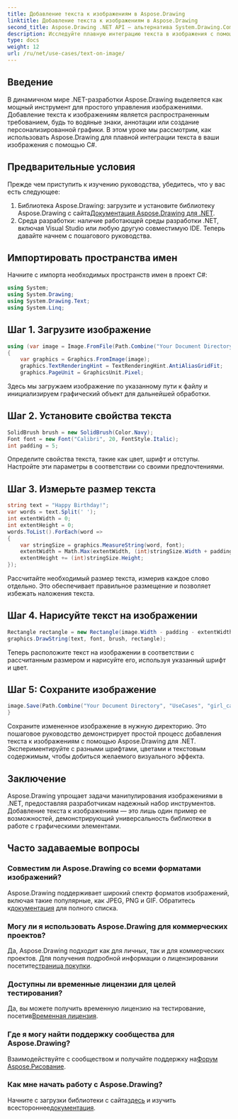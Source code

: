 ```yaml
---
title: Добавление текста к изображениям в Aspose.Drawing
linktitle: Добавление текста к изображениям в Aspose.Drawing
second_title: Aspose.Drawing .NET API — альтернатива System.Drawing.Common
description: Исследуйте плавную интеграцию текста в изображения с помощью Aspose.Drawing для .NET. Следуйте нашему пошаговому руководству, чтобы легко манипулировать изображениями. Скачать сейчас!
type: docs
weight: 12
url: /ru/net/use-cases/text-on-image/
---
```

## Введение
В динамичном мире .NET-разработки Aspose.Drawing выделяется как мощный инструмент для простого управления изображениями. Добавление текста к изображениям является распространенным требованием, будь то водяные знаки, аннотации или создание персонализированной графики. В этом уроке мы рассмотрим, как использовать Aspose.Drawing для плавной интеграции текста в ваши изображения с помощью C#.
## Предварительные условия
Прежде чем приступить к изучению руководства, убедитесь, что у вас есть следующее:
1.  Библиотека Aspose.Drawing: загрузите и установите библиотеку Aspose.Drawing с сайта[Документация Aspose.Drawing для .NET](https://reference.aspose.com/drawing/net/).
2. Среда разработки: наличие работающей среды разработки .NET, включая Visual Studio или любую другую совместимую IDE.
Теперь давайте начнем с пошагового руководства.
## Импортировать пространства имен
Начните с импорта необходимых пространств имен в проект C#:
```csharp
using System;
using System.Drawing;
using System.Drawing.Text;
using System.Linq;
```
## Шаг 1. Загрузите изображение
```csharp
using (var image = Image.FromFile(Path.Combine("Your Document Directory", "UseCases", "girl.jpg")))
{
    var graphics = Graphics.FromImage(image);
    graphics.TextRenderingHint = TextRenderingHint.AntiAliasGridFit;
    graphics.PageUnit = GraphicsUnit.Pixel;
```
Здесь мы загружаем изображение по указанному пути к файлу и инициализируем графический объект для дальнейшей обработки.
## Шаг 2. Установите свойства текста
```csharp
SolidBrush brush = new SolidBrush(Color.Navy);
Font font = new Font("Calibri", 20, FontStyle.Italic);
int padding = 5;
```
Определите свойства текста, такие как цвет, шрифт и отступы. Настройте эти параметры в соответствии со своими предпочтениями.
## Шаг 3. Измерьте размер текста
```csharp
string text = "Happy Birthday!";
var words = text.Split(' ');
int extentWidth = 0;
int extentHeight = 0;
words.ToList().ForEach(word =>
{
    var stringSize = graphics.MeasureString(word, font);
    extentWidth = Math.Max(extentWidth, (int)stringSize.Width + padding);
    extentHeight += (int)stringSize.Height;
});
```
Рассчитайте необходимый размер текста, измерив каждое слово отдельно. Это обеспечивает правильное размещение и позволяет избежать наложения текста.
## Шаг 4. Нарисуйте текст на изображении
```csharp
Rectangle rectangle = new Rectangle(image.Width - padding - extentWidth, image.Height - padding - extentHeight, extentWidth, extentHeight);
graphics.DrawString(text, font, brush, rectangle);
```
Теперь расположите текст на изображении в соответствии с рассчитанным размером и нарисуйте его, используя указанный шрифт и цвет.
## Шаг 5: Сохраните изображение
```csharp
image.Save(Path.Combine("Your Document Directory", "UseCases", "girl_card_out.jpg"));
}
```
Сохраните измененное изображение в нужную директорию.
Это пошаговое руководство демонстрирует простой процесс добавления текста к изображениям с помощью Aspose.Drawing для .NET. Экспериментируйте с разными шрифтами, цветами и текстовым содержимым, чтобы добиться желаемого визуального эффекта.
## Заключение
Aspose.Drawing упрощает задачи манипулирования изображениями в .NET, предоставляя разработчикам надежный набор инструментов. Добавление текста к изображениям — это лишь один пример ее возможностей, демонстрирующий универсальность библиотеки в работе с графическими элементами.
## Часто задаваемые вопросы
### Совместим ли Aspose.Drawing со всеми форматами изображений?
 Aspose.Drawing поддерживает широкий спектр форматов изображений, включая такие популярные, как JPEG, PNG и GIF. Обратитесь к[документация](https://reference.aspose.com/drawing/net/) для полного списка.
### Могу ли я использовать Aspose.Drawing для коммерческих проектов?
Да, Aspose.Drawing подходит как для личных, так и для коммерческих проектов. Для получения подробной информации о лицензировании посетите[страница покупки](https://purchase.aspose.com/buy).
### Доступны ли временные лицензии для целей тестирования?
 Да, вы можете получить временную лицензию на тестирование, посетив[Временная лицензия](https://purchase.aspose.com/temporary-license/).
### Где я могу найти поддержку сообщества для Aspose.Drawing?
 Взаимодействуйте с сообществом и получайте поддержку на[Форум Aspose.Рисование](https://forum.aspose.com/c/diagram/17).
### Как мне начать работу с Aspose.Drawing?
 Начните с загрузки библиотеки с сайта[здесь](https://releases.aspose.com/drawing/net/) и изучить всестороннее[документация](https://reference.aspose.com/drawing/net/).